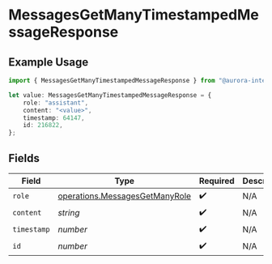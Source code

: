 # MessagesGetManyTimestampedMessageResponse

## Example Usage

```typescript
import { MessagesGetManyTimestampedMessageResponse } from "@aurora-interactive/chatbot-api-sdk/models/operations";

let value: MessagesGetManyTimestampedMessageResponse = {
    role: "assistant",
    content: "<value>",
    timestamp: 64147,
    id: 216822,
};
```

## Fields

| Field                                                                            | Type                                                                             | Required                                                                         | Description                                                                      |
| -------------------------------------------------------------------------------- | -------------------------------------------------------------------------------- | -------------------------------------------------------------------------------- | -------------------------------------------------------------------------------- |
| `role`                                                                           | [operations.MessagesGetManyRole](../../models/operations/messagesgetmanyrole.md) | :heavy_check_mark:                                                               | N/A                                                                              |
| `content`                                                                        | *string*                                                                         | :heavy_check_mark:                                                               | N/A                                                                              |
| `timestamp`                                                                      | *number*                                                                         | :heavy_check_mark:                                                               | N/A                                                                              |
| `id`                                                                             | *number*                                                                         | :heavy_check_mark:                                                               | N/A                                                                              |